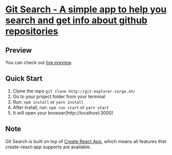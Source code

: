 # [Git Search - A simple app to help you search and get info about github repositories](http://git-explorer.surge.sh/)

## Preview

You can check out [live preview](http://git-explorer.surge.sh/).

## Quick Start

1.  Clone the repo `git clone http://git-explorer.surge.sh/`
2.  Go to your project folder from your terminal
3.  Run: `npm install` or `yarn install`
4.  After install, run: `npm run start` or `yarn start`
5.  It will open your browser(http://localhost:3000)

## Note

Git Search is built on top of [Create React App](https://github.com/facebook/create-react-app), which means all features that create-react-app supports are available.
